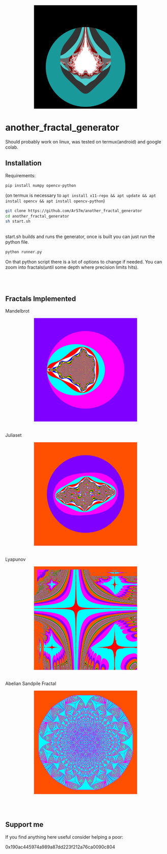 <div align="center">
  <picture>
    <img alt="logo" height="324px" src="generated_fractal1.png">
  </picture>
</div>

# another_fractal_generator

Should probably work on linux, was tested on termux(android) and google colab.
<br>

## Installation
Requirements:
```sh
pip install numpy opencv-python
```
(on termux is necessary to `apt install x11-repo && apt update && apt install opencv && apt install opencv-python`)
<br>

```sh
git clone https://github.com/Ar57m/another_fractal_generator
cd another_fractal_generator
sh start.sh
```

<br>
start.sh builds and runs the generator, once is built you can just run the python file.

```sh
python runner.py
```
On that python script there is a lot of options to change if needed.
You can zoom into fractals(until some depth where precision limits hits).

<br>
<br>

## Fractals Implemented

Mandelbrot
<div align="center">
  <picture>
    <img alt="mandelbrot" height="324px" src="colorful_mandelbrot.png">
  </picture>
</div>

<br>

Juliaset
<div align="center">
  <picture>
    <img alt="juliaset" height="324px" src="colorful_juliaset.png">
  </picture>
</div>

<br>

Lyapunov
<div align="center">
  <picture>
    <img alt="lyapunov" height="324px" src="colorful_lyapunov.png">
  </picture>
</div>

<br>

Abelian Sandpile Fractal
<div align="center">
  <picture>
    <img alt="sandpile" height="324px" src="colorful_sandpile.png">
  </picture>
</div>


<br>
<br>
<br>

## Support me
If you find anything here useful consider helping a poor:

0x190ac445974a989a87dd223f212a76ca0090c804
